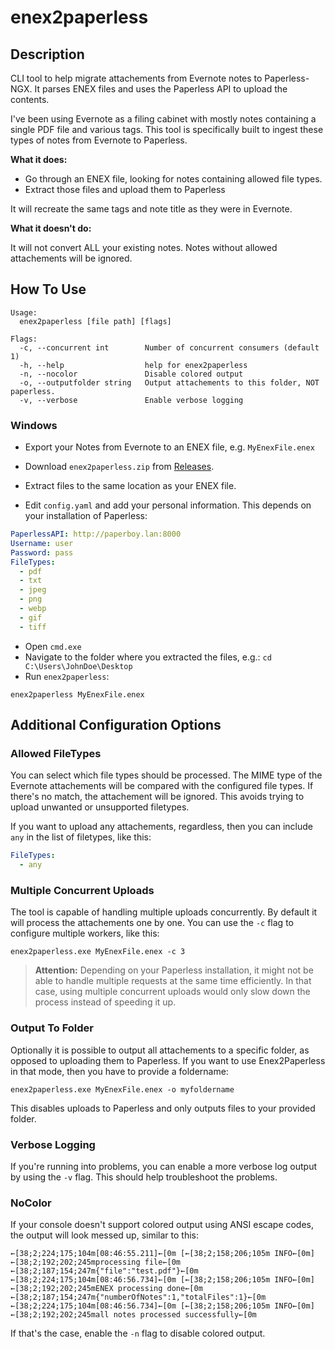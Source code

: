 # enex2paperless

## Description

CLI tool to help migrate attachements from Evernote notes to Paperless-NGX. It parses ENEX files and uses the Paperless API to upload the contents.

I've been using Evernote as a filing cabinet with mostly notes containing a single PDF file and various tags. This tool is specifically built to ingest these types of notes from Evernote to Paperless.

**What it does:**

- Go through an ENEX file, looking for notes containing allowed file types.
- Extract those files and upload them to Paperless

It will recreate the same tags and note title as they were in Evernote.

**What it doesn't do:**

It will not convert ALL your existing notes. Notes without allowed attachements will be ignored.

## How To Use

```shell
Usage:
  enex2paperless [file path] [flags]

Flags:
  -c, --concurrent int        Number of concurrent consumers (default 1)
  -h, --help                  help for enex2paperless
  -n, --nocolor               Disable colored output
  -o, --outputfolder string   Output attachements to this folder, NOT paperless.
  -v, --verbose               Enable verbose logging
```

### Windows

- Export your Notes from Evernote to an ENEX file, e.g. `MyEnexFile.enex`

- Download `enex2paperless.zip` from [Releases](https://github.com/kevinzehnder/enex2paperless/releases/latest).
- Extract files to the same location as your ENEX file.
- Edit `config.yaml` and add your personal information. This depends on your installation of Paperless:

```yaml
PaperlessAPI: http://paperboy.lan:8000
Username: user
Password: pass
FileTypes:
  - pdf
  - txt
  - jpeg
  - png
  - webp
  - gif
  - tiff
```

- Open `cmd.exe`
- Navigate to the folder where you extracted the files, e.g.: `cd C:\Users\JohnDoe\Desktop`
- Run `enex2paperless`:

```shell
enex2paperless MyEnexFile.enex
```

## Additional Configuration Options

### Allowed FileTypes

You can select which file types should be processed. The MIME type of the Evernote attachements will be compared with the configured file types. If there's no match, the attachement will be ignored. This avoids trying to upload unwanted or unsupported filetypes.

If you want to upload any attachements, regardless, then you can include `any` in the list of filetypes, like this:

```yaml
FileTypes:
  - any
```

### Multiple Concurrent Uploads

The tool is capable of handling multiple uploads concurrently. By default it will process the attachements one by one. You can use the `-c` flag to configure multiple workers, like this:

```shell
enex2paperless.exe MyEnexFile.enex -c 3
```

> **Attention:** Depending on your Paperless installation, it might not be able to handle multiple requests at the same time efficiently. In that case, using multiple concurrent uploads would only slow down the process instead of speeding it up.

### Output To Folder

Optionally it is possible to output all attachements to a specific folder, as opposed to uploading them to Paperless. If you want to use Enex2Paperless in that mode, then you have to provide a foldername:

```shell
enex2paperless.exe MyEnexFile.enex -o myfoldername
```

This disables uploads to Paperless and only outputs files to your provided folder.

### Verbose Logging

If you're running into problems, you can enable a more verbose log output by using the `-v` flag. This should help troubleshoot the problems.

### NoColor

If your console doesn't support colored output using ANSI escape codes, the output will look messed up, similar to this:

```shell
←[38;2;224;175;104m[08:46:55.211]←[0m [←[38;2;158;206;105m INFO←[0m] ←[38;2;192;202;245mprocessing file←[0m ←[38;2;187;154;247m{"file":"test.pdf"}←[0m
←[38;2;224;175;104m[08:46:56.734]←[0m [←[38;2;158;206;105m INFO←[0m] ←[38;2;192;202;245mENEX processing done←[0m ←[38;2;187;154;247m{"numberOfNotes":1,"totalFiles":1}←[0m
←[38;2;224;175;104m[08:46:56.734]←[0m [←[38;2;158;206;105m INFO←[0m] ←[38;2;192;202;245mall notes processed successfully←[0m
```

If that's the case, enable the `-n` flag to disable colored output.

